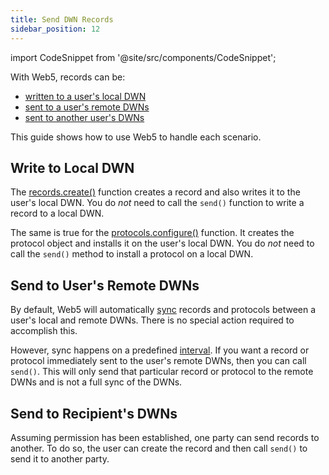 ```yaml
---
title: Send DWN Records
sidebar_position: 12
---
```


import CodeSnippet from '@site/src/components/CodeSnippet';

With Web5, records can be:
* [written to a user's local DWN](#write-to-local-dwn)
* [sent to a user's remote DWNs](#send-to-users-remote-dwns)
* [sent to another user's DWNs](#send-to-recipients-dwns)
<!--//blocked by https://github.com/TBD54566975/dwn-sdk-js/issues/550 -->
<!--* [written to a recipient's local DWN](#write-to-recipients-local-dwn)-->

This guide shows how to use Web5 to handle each scenario.

## Write to Local DWN

The [records.create()](https://tbd54566975.github.io/web5-js/classes/_web5_api.DwnApi.html#records) function creates a record and also writes it to the user's local DWN. You do _not_ need to call the `send()` function to write a record to a local DWN.

<CodeSnippet functionName="createLocalRecord" />

The same is true for the [protocols.configure()](https://tbd54566975.github.io/web5-js/classes/_web5_api.DwnApi.html#protocols) function. It creates the protocol object and installs it on the user's local DWN. You do _not_ need to call the `send()` method to install a protocol on a local DWN.

<CodeSnippet functionName="createLocalProtocol" />


<!--//blocked by https://github.com/TBD54566975/dwn-sdk-js/issues/550-->
<!--## Write to Recipient's Local DWN-->

<!--Assuming permission has been established, one party can send records to another. The records are sent to the recipient's local DWN if the `target` property is specified when creating the record. Calling `records.create()` accomplishes this, and you do _not_ need to call `send()`.-->

<!--<CodeSnippet functionName="sendLocalRecordToTarget" /> -->


## Send to User's Remote DWNs

By default, Web5 will automatically [sync](/docs/web5/decentralized-web-nodes/sync) records and protocols between a user's local and remote DWNs. There is no special action required to accomplish this.

However, sync happens on a predefined [interval](/docs/web5/decentralized-web-nodes/sync#sync-intervals). If you want a record or protocol immediately sent to the user's remote DWNs, then you can call `send()`. This will only send that particular record or protocol to the remote DWNs and is not a full sync of the DWNs.

<CodeSnippet functionName="sendRecordToRemoteDWNs" />

<CodeSnippet functionName="sendProtocolToRemoteDWNs" />


## Send to Recipient's DWNs

Assuming permission has been established, one party can send records to another. To do so, the user can create the record and then call `send()` to send it to another party.


<CodeSnippet functionName="sendRecordToDWNOfRecipient" />